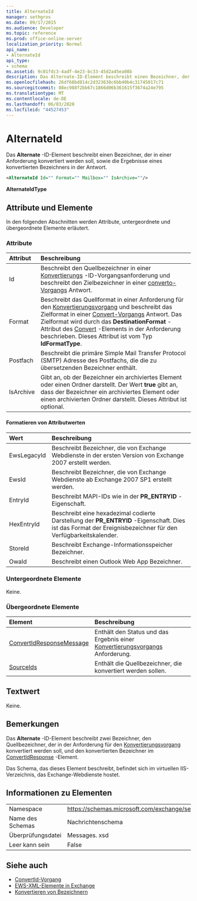 ```yaml
---
title: AlternateId
manager: sethgros
ms.date: 09/17/2015
ms.audience: Developer
ms.topic: reference
ms.prod: office-online-server
localization_priority: Normal
api_name:
- AlternateId
api_type:
- schema
ms.assetid: 9c01fdc3-4adf-4e23-bc33-45d2a45ea08b
description: Das Alternate-ID-Element beschreibt einen Bezeichner, der in einer Anforderung konvertiert werden soll, sowie die Ergebnisse eines konvertierten Bezeichners in der Antwort.
ms.openlocfilehash: 26df68bd814c2d323630c6bb40b4c31745017c71
ms.sourcegitcommit: 88ec988f2bb67c1866d06b361615f3674a24e795
ms.translationtype: MT
ms.contentlocale: de-DE
ms.lasthandoff: 06/03/2020
ms.locfileid: "44527453"
---
```

# <a name="alternateid"></a>AlternateId

Das **Alternate** -ID-Element beschreibt einen Bezeichner, der in einer Anforderung konvertiert werden soll, sowie die Ergebnisse eines konvertierten Bezeichners in der Antwort. 
  
```XML
<AlternateId Id="" Format="" Mailbox="" IsArchive=""/>
```

 **AlternateIdType**
## <a name="attributes-and-elements"></a>Attribute und Elemente

In den folgenden Abschnitten werden Attribute, untergeordnete und übergeordnete Elemente erläutert.
  
### <a name="attributes"></a>Attribute

|**Attribut**|**Beschreibung**|
|:-----|:-----|
|Id  <br/> |Beschreibt den Quellbezeichner in einer [Konvertierungs](convertid-operation.md) -ID-Vorgangsanforderung und beschreibt den Zielbezeichner in einer [converto-Vorgangs](convertid-operation.md) Antwort.  <br/> |
|Format  <br/> |Beschreibt das Quellformat in einer Anforderung für den [Konvertierungsvorgang](convertid-operation.md) und beschreibt das Zielformat in einer [Convert-Vorgangs](convertid-operation.md) Antwort. Das Zielformat wird durch das **DestinationFormat** -Attribut des [Convert](convertid.md) -Elements in der Anforderung beschrieben. Dieses Attribut ist vom Typ **IdFormatType**.  <br/> |
|Postfach  <br/> |Beschreibt die primäre Simple Mail Transfer Protocol (SMTP) Adresse des Postfachs, die die zu übersetzenden Bezeichner enthält.  <br/> |
|IsArchive  <br/> |Gibt an, ob der Bezeichner ein archiviertes Element oder einen Ordner darstellt. Der Wert **true** gibt an, dass der Bezeichner ein archiviertes Element oder einen archivierten Ordner darstellt. Dieses Attribut ist optional.  <br/> |
   
#### <a name="format-attribute-values"></a>Formatieren von Attributwerten

|**Wert**|**Beschreibung**|
|:-----|:-----|
|EwsLegacyId  <br/> |Beschreibt Bezeichner, die von Exchange Webdienste in der ersten Version von Exchange 2007 erstellt werden.  <br/> |
|EwsId  <br/> |Beschreibt Bezeichner, die von Exchange Webdienste ab Exchange 2007 SP1 erstellt werden.  <br/> |
|EntryId  <br/> |Beschreibt MAPI-IDs wie in der **PR_ENTRYID** -Eigenschaft.  <br/> |
|HexEntryId  <br/> |Beschreibt eine hexadezimal codierte Darstellung der **PR_ENTRYID** -Eigenschaft. Dies ist das Format der Ereignisbezeichner für den Verfügbarkeitskalender.  <br/> |
|StoreId  <br/> |Beschreibt Exchange-Informationsspeicher Bezeichner.  <br/> |
|OwaId  <br/> |Beschreibt einen Outlook Web App Bezeichner.  <br/> |
   
### <a name="child-elements"></a>Untergeordnete Elemente

Keine.
  
### <a name="parent-elements"></a>Übergeordnete Elemente

|**Element**|**Beschreibung**|
|:-----|:-----|
|[ConvertIdResponseMessage](convertidresponsemessage.md) <br/> |Enthält den Status und das Ergebnis einer [Konvertierungsvorgangs](convertid-operation.md) Anforderung.  <br/> |
|[SourceIds](sourceids.md) <br/> |Enthält die Quellbezeichner, die konvertiert werden sollen.  <br/> |
   
## <a name="text-value"></a>Textwert

Keine.
  
## <a name="remarks"></a>Bemerkungen

Das **Alternate** -ID-Element beschreibt zwei Bezeichner, den Quellbezeichner, der in der Anforderung für den [Konvertierungsvorgang](convertid-operation.md) konvertiert werden soll, und den konvertierten Bezeichner im [ConvertIdResponse](convertidresponse.md) -Element. 
  
Das Schema, das dieses Element beschreibt, befindet sich im virtuellen IIS-Verzeichnis, das Exchange-Webdienste hostet.
  
## <a name="element-information"></a>Informationen zu Elementen

||||
|:-----|:-----|:-----|
|Namespace  <br/> |https://schemas.microsoft.com/exchange/services/2006/messages  <br/> |https://schemas.microsoft.com/exchange/services/2006/types  <br/> |
|Name des Schemas  <br/> |Nachrichtenschema  <br/> |Schematypen  <br/> |
|Überprüfungsdatei  <br/> |Messages. xsd  <br/> |Types.xsd  <br/> |
|Leer kann sein  <br/> |False  <br/> |False  <br/> |
   
## <a name="see-also"></a>Siehe auch

- [ConvertId-Vorgang](convertid-operation.md)
- [EWS-XML-Elemente in Exchange](ews-xml-elements-in-exchange.md)
- [Konvertieren von Bezeichnern](https://msdn.microsoft.com/library/a5391746-b6ef-4f48-8fc8-8255258651aa%28Office.15%29.aspx)

